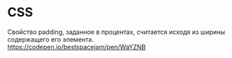 # CSS

Свойство padding, заданное в процентах, считается исходя из ширины содержащего его элемента.
https://codepen.io/bestspacejam/pen/WaYZNB
